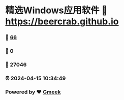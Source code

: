 # 精选Windows应用软件 :link: https://beercrab.github.io 
### :page_facing_up: [66](https://beercrab.github.io/tag.html) 
### :speech_balloon: 0 
### :hibiscus: 27046 
### :alarm_clock: 2024-04-15 10:34:49 
### Powered by :heart: [Gmeek](https://github.com/Meekdai/Gmeek)
